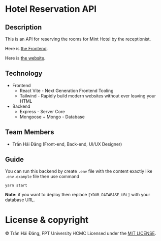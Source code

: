 # Hotel Reservation API

## Description

This is an API for reserving the rooms for Mint Hotel by the receptionist.

Here is [the Frontend](https://github.com/hdang09/HotelReservation-FE).

Here is [the website](http://hotel.hdang09.site/).

## Technology

-   Frontend
    -   React Vite - Next Generation Frontend Tooling
    -   Tailwind - Rapidly build modern websites without ever leaving your HTML
-   Backend
    -   Express - Server Core
    -   Mongoose + Mongo - Database

## Team Members

-   Trần Hải Đăng (Front-end, Back-end, UI/UX Designer)

## Guide

You can run this backend by create `.env` file with the content exactly like `.env.example` file then use command

```
yarn start
```

**Note:** if you want to deploy then replace `[YOUR_DATABASE_URL]` with your database URL.

# License & copyright

© Trần Hải Đăng, FPT University HCMC
Licensed under the [MIT LICENSE](LICENSE).
